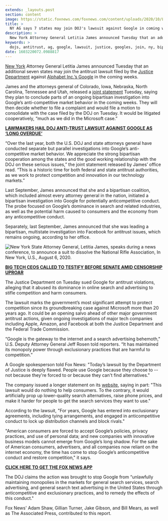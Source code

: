 ```yaml
--- 
extends: _layouts.post 
section: content 
image: https://static.foxnews.com/foxnews.com/content/uploads/2020/10/Letitia-James-.jpg 
title: > 
  NY AG says 7 states may join DOJ's lawsuit against Google in coming weeks 
description: > 
  New York Attorney General Letitia James announced Tuesday that an additional seven states may join the antitrust lawsuit filed by the Justice Department against Alphabet Inc.’s Google in the coming weeks.“Google is the gateway to the internet and a search advertising behemoth," U.S. Deputy Attorney General Jeff Rosen told reporters.People use Google because they choose to -- not because they're forced to or because they can't find alternatives."The company issued a longer statement on its website, saying in part: "This lawsuit would do nothing to help consumers.For the sake of American consumers, advertisers, and all companies now reliant on the internet economy, the time has come to stop Google’s anticompetitive conduct and restore competition," it says. 
keywords: > 
  dojs, antitrust, ag, google, lawsuit, justice, googles, join, ny, bipartisan, states, search, doj, weeks, anticompetitive, general, coming 
date: 1603220072.0988817 
--- 
```

<div><p class="speakable"><a href="https://www.foxnews.com/category/us/us-regions/northeast/new-york" target="_blank">New York</a> Attorney General Letitia James announced&#160;Tuesday that an additional seven states may join the&#160;antitrust lawsuit filed by the <a href="https://www.foxnews.com/category/politics/justice-department" target="_blank">Justice Department</a> against <a href="https://www.foxnews.com/category/tech/companies/google" target="_blank">Alphabet Inc.&#8217;s Google</a>&#160;in the coming weeks.&#160;</p><p class="ad gam"></p><p class="ad gam"></p><p class="ad gam"></p><p class="speakable">James and the attorneys general of Colorado, Iowa, Nebraska, North Carolina, Tennessee&#160;and Utah, released a <a href="https://ag.ny.gov/press-release/2020/attorney-general-james-announces-bipartisan-antitrust-investigation-google-will" target="_blank">joint statement</a> Tuesday, saying they plan to conclude parts of an ongoing bipartisan investigation into Google&#8217;s anti-competitive market behavior in the coming weeks. They will then decide whether to file a complaint and would file a motion to consolidate with the case filed by the DOJ on Tuesday. It would be litigated cooperatively, &#8220;much as we did in the Microsoft case.&#8221;</p><p><strong><a href="https://www.foxnews.com/politics/lawmakers-doj-antitrust-lawsuit-google" target="_blank">LAWMAKERS HAIL DOJ ANTI-TRUST LAWSUIT AGAINST GOOGLE AS &#8216;LONG OVERDUE&#8217; </a></strong></p><p>&#8220;Over the last year, both the U.S. DOJ and state attorneys general have conducted separate but parallel investigations into Google&#8217;s anti-competitive market behavior. We appreciate the strong bipartisan cooperation among the states and the good working relationship with the DOJ on these serious issues,&#8221; the joint statement released by James&#8217; office read. &#8220;This is a historic time for both federal and state antitrust authorities, as we work to protect competition and innovation in our technology markets.&#8221; </p><p class="ad gam"></p><p>Last September, James announced that she and a bipartisan coalition, which included almost every attorney general in the nation, initiated a bipartisan investigation into Google for potentially anticompetitive conduct. The probe focused on Google&#8217;s dominance in search and related industries, as well as the potential harm caused to consumers and the economy from any anticompetitive conduct.</p><p class="ad gam"></p><p>Separately, last September, James announced that she was leading a bipartisan, multistate investigation into Facebook for antitrust issues, which remains ongoing, according to her office. </p><img src="https://a57.foxnews.com/static.foxnews.com/foxnews.com/content/uploads/2020/10/640/320/Letitia-James-.jpg?ve=1&amp;tl=1" alt="New York State Attorney General, Letitia James, speaks during a news conference, to announce a suit to dissolve the National Rifle Association, In New York, U.S., August 6, 2020.&#160;"><p><strong><a href="https://www.foxnews.com/politics/big-tech-ceos-called-to-testify-wednesday-before-senate" target="_blank">BIG TECH CEOS CALLED TO TESTIFY BEFORE SENATE AMID CENSORSHIP UPROAR</a></strong></p><p class="ad gam"></p><p>The Justice Department on Tuesday sued Google for antitrust violations, alleging that it abused its dominance in online search and advertising to stifle competition and harm consumers.</p><p class="ad gam"></p><p>The lawsuit marks the government&#8217;s most significant attempt to protect competition since its groundbreaking case against Microsoft more than 20 years ago. It could be an opening salvo ahead of other major government antitrust actions, given ongoing investigations of major tech companies including Apple, Amazon, and Facebook at both the Justice Department and the Federal Trade Commission.</p><p class="ad gam"></p><p>&#8220;Google is the gateway to the internet and a search advertising behemoth," U.S. Deputy Attorney General Jeff Rosen told reporters. &#8220;It has maintained its monopoly power through exclusionary practices that are harmful to competition.&#8221;</p><p class="ad gam"></p><p>A Google spokesperson told Fox News: "Today&#8217;s lawsuit by the Department of Justice is deeply flawed. People use Google because they choose to -- not because they're forced to or because they can't find alternatives."</p><p>The company issued a longer statement on its <a href="https://blog.google/outreach-initiatives/public-policy/response-doj" target="_blank">website</a>, saying in part: "This lawsuit would do nothing to help consumers. To the contrary, it would artificially prop up lower-quality search alternatives, raise phone prices, and make it harder for people to get the search services they want to use."</p><p>According to the lawsuit,&#160;"For years, Google has entered into exclusionary agreements, including tying arrangements, and engaged in anticompetitive conduct to lock up distribution channels and block rivals."</p><p class="ad gam"></p><p class="ad gam"></p><p>"American consumers are forced to accept Google&#8217;s policies, privacy practices, and use of personal data; and new companies with innovative business models cannot emerge from Google&#8217;s long shadow. For the sake of American consumers, advertisers, and all companies now reliant on the internet economy, the time has come to stop Google&#8217;s anticompetitive conduct and restore competition," it says.</p><p><strong><a href="https://www.foxnews.com/apps-products?pid=AppArticleLink" target="_blank">CLICK HERE TO GET THE FOX NEWS APP</a></strong></p><p class="ad gam"></p><p>The DOJ claims the action was brought to stop Google from &#8220;unlawfully maintaining monopolies in the markets for general search services, search advertising, and general search text advertising in the United States through anticompetitive and exclusionary practices, and to remedy the effects of this conduct."</p><p class="ad gam"></p><p>Fox News' Adam Shaw,&#160;Gillian Turner, Jake Gibson, and&#160;Bill Mears, as well as The Associated Press, contributed to this report.</p><p class="ad gam"></p></div>